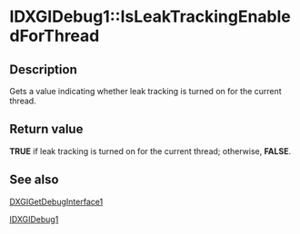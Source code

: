 # IDXGIDebug1::IsLeakTrackingEnabledForThread

## Description

Gets a value indicating whether leak tracking is turned on for the current thread.

## Return value

**TRUE** if leak tracking is turned on for the current thread; otherwise, **FALSE**.

## See also

[DXGIGetDebugInterface1](https://learn.microsoft.com/windows/desktop/api/dxgi1_3/nf-dxgi1_3-dxgigetdebuginterface1)

[IDXGIDebug1](https://learn.microsoft.com/windows/desktop/api/dxgidebug/nn-dxgidebug-idxgidebug1)